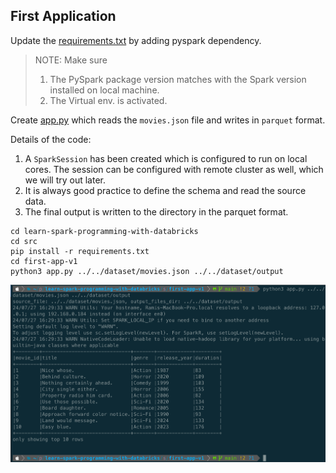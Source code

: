 ## First Application

Update the [requirements.txt](./../src/requirements.txt) by adding pyspark dependency.

> NOTE: Make sure
> 1. The PySpark package version matches with the Spark version installed on local machine.
> 2. The Virtual env. is activated.

Create [app.py](./../src/first-app-v1/app.py) which reads the `movies.json` file and writes in `parquet` format.

Details of the code:
1. A `SparkSession` has been created which is configured to run on local cores. The session can be configured with remote cluster as well, which we will try out later.
2. It is always good practice to define the schema and read the source data.
3. The final output is written to the directory in the parquet format.

```
cd learn-spark-programming-with-databricks
cd src
pip install -r requirements.txt
cd first-app-v1
python3 app.py ../../dataset/movies.json ../../dataset/output
```

![First Application](../images/first-app-v1.png)



